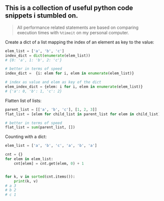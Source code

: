 ## This is a collection of useful python code snippets i stumbled on.
> All performance related statements are based on comparing execution times with `%timeit` on my personal computer.


Create a dict of a list mapping the index of an element as key to the value:
```python
elem_list = ['a', 'b', 'c']
index_dict = dict(enumerate(elem_list))
# {0: 'a', 1: 'b', 2: 'c'}

# better in terms of speed
index_dict =  {i: elem for i, elem in enumerate(elem_list)}

# index as value and elem as key of the dict
elem_index_dict = {elem: i for i, elem in enumerate(elem_list)}
# {'a': 0, 'b': 1, 'c': 2}
```

Flatten list of lists:
```python
parent_list = [['a', 'b', 'c'], [1, 2, 3]]
flat_list = [elem for child_list in parent_list for elem in child_list]

# better in terms of speed
flat_list = sum(parent_list, [])
```

Counting with a dict:
```python
elem_list = ['a', 'b', 'c', 'a', 'b', 'a']

cnt = {}
for elem in elem_list:
    cnt[elem] = cnt.get(elem, 0) + 1


for k, v in sorted(cnt.items()):
    print(k, v)
# a 3
# b 2
# c 1
```
